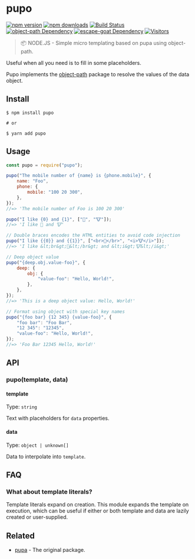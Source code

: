 # pupo 

[![npm version](https://badge.fury.io/js/pupo.svg)](http://badge.fury.io/js/pupo)
[![npm downloads](https://img.shields.io/npm/dm/pupo.svg)](http://badge.fury.io/js/pupo)
[![Build Status](https://travis-ci.org/BrunoS3D/pupo.svg?branch=main)](https://travis-ci.org/BrunoS3D/pupo)
[![object-path Dependency](https://img.shields.io/npm/dependency-version/pupo/object-path)](https://www.npmjs.com/package/object-path)
[![escape-goat Dependency](https://img.shields.io/npm/dependency-version/pupo/escape-goat)](https://www.npmjs.com/package/escape-goat)
[![Visitors](https://visitor-badge.glitch.me/badge?page_id=BrunoS3D/pupo)](https://github.com/BrunoS3D/pupo)

> 📦 NODE.JS - Simple micro templating based on pupa using object-path.

Useful when all you need is to fill in some placeholders.

Pupo implements the [object-path](https://www.npmjs.com/package/object-path) package to resolve the values of the data object.

## Install

> 

```
$ npm install pupo

# or

$ yarn add pupo
```

## Usage

```js
const pupo = require("pupo");

pupo("The mobile number of {name} is {phone.mobile}", {
    name: "Foo",
    phone: {
        mobile: "100 20 300",
    },
});
//=> 'The mobile number of Foo is 100 20 300'

pupo("I like {0} and {1}", ["🦄", "🐮"]);
//=> 'I like 🦄 and 🐮'

// Double braces encodes the HTML entities to avoid code injection
pupo("I like {{0}} and {{1}}", ["<br>🦄</br>", "<i>🐮</i>"]);
//=> 'I like &lt;br&gt;🦄&lt;/br&gt; and &lt;i&gt;🐮&lt;/i&gt;'

// Deep object value
pupo("{deep.obj.value-foo}", {
    deep: {
        obj: {
            "value-foo": "Hello, World!",
        },
    },
});
//=> 'This is a deep object value: Hello, World!'

// Format using object with special key names
pupo("{foo bar} {12 345} {value-foo}", {
    "foo bar": "Foo Bar",
    "12 345": "12345",
    "value-foo": "Hello, World!",
});
//=> 'Foo Bar 12345 Hello, World!'
```

## API

### pupo(template, data)

#### template

Type: `string`

Text with placeholders for `data` properties.

#### data

Type: `object | unknown[]`

Data to interpolate into `template`.

## FAQ

### What about template literals?

Template literals expand on creation. This module expands the template on execution, which can be useful if either or both template and data are lazily created or user-supplied.

## Related

-   [pupa](https://github.com/sindresorhus/pupa) - The original package.
